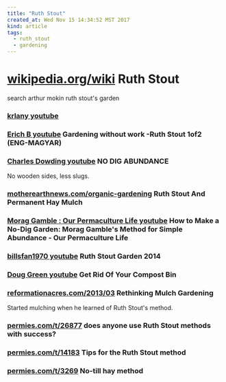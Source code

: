 ```yaml
---
title: "Ruth Stout"
created_at: Wed Nov 15 14:34:52 MST 2017
kind: article
tags:
  - ruth_stout
  - gardening
---
```


<h1>
  <a href="https://en.wikipedia.org/wiki/Ruth_Stout" target="_blank">wikipedia.org/wiki</a>
  Ruth Stout
</h1>

search
arthur mokin ruth stout's garden

<h3>
  <a href="Ruth Stout's Garden documentary" target="_blank">krlany youtube</a>
</h3>

<h3>
  <a href="https://www.youtube.com/watch?v=X_FAm5zuJd8&feature=youtu.be" target="_blank">Erich B youtube</a>
  Gardening without work -Ruth Stout 1of2 (ENG-MAGYAR)
</h3>

<h3>
  <a href="https://www.youtube.com/watch?v=HATC3rG6NbQ" target="_blank">Charles Dowding youtube</a>
  NO DIG ABUNDANCE
</h3>

No wooden sides, less slugs.

<h3>
  <a href="https://www.motherearthnews.com/organic-gardening/ruth-stout-hay-mulch-zmaz99fmzraw" target="_blank">motherearthnews.com/organic-gardening</a>
  Ruth Stout And Permanent Hay Mulch
</h3>

<h3>
  <a href="https://www.youtube.com/watch?v=A9Wq32IRrPQ" target="_blank">Morag Gamble : Our Permaculture Life youtube</a>
  How to Make a No-Dig Garden: Morag Gamble's Method for Simple Abundance - Our Permaculture Life
</h3>

<h3>
  <a href="https://www.youtube.com/watch?v=N0wE040ZNxM" target="_blank">billsfan1970 youtube</a>
  Ruth Stout Garden 2014
</h3>

<h3>
  <a href="https://www.youtube.com/watch?v=LEStLF0cspY" target="_blank">Doug Green youtube</a>
  Get Rid Of Your Compost Bin
</h3>

<h3>
  <a href="https://www.reformationacres.com/2013/03/rethinking-mulch-gardening.html" target="_blank">reformationacres.com/2013/03</a>
  Rethinking Mulch Gardening
</h3>

Started mulching when he learned of Ruth Stout's method.

<h3>
  <a href="https://permies.com/t/26877/Ruth-Stout-methods-success" target="_blank">permies.com/t/26877</a>
  does anyone use Ruth Stout methods with success?
</h3>

<h3>
  <a href="https://permies.com/t/14183/Tips-Ruth-Stout-method" target="_blank">permies.com/t/14183</a>
  Tips for the Ruth Stout method 
</h3>

<h3>
  <a href="https://permies.com/t/3269/hay-method" target="_blank">permies.com/t/3269</a>
  No-till hay method
</h3>

<!--
html boilerplate
<a href="" target="_blank"></a>
<a name=""></a>
<img src="" width="400px">
<ul>
  <li></li>
</ul>
<pre>
</pre>
<p style="margin-bottom: 2em;"></p>
<hr style="border: 0; height: 3px; background: #333; background-image: linear-gradient(to right, #ccc, #333, #ccc);">
<pre><code>
</code></pre>
<math xmlns='http://www.w3.org/1998/Math/MathML' display='block'>
</math>
-->
